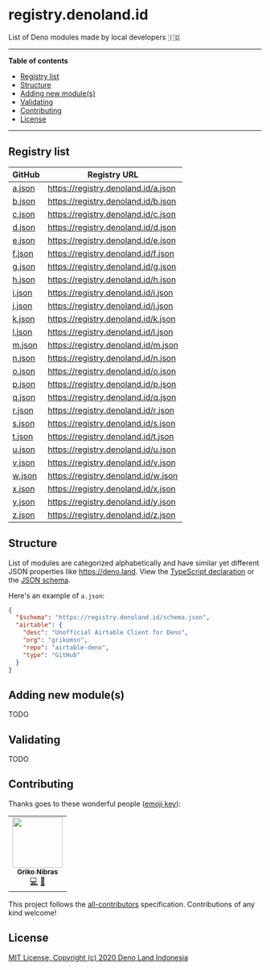 <!-- markdownlint-disable MD036 -->

# registry.denoland.id

List of Deno modules made by local developers 🇮🇩

---

**Table of contents**

- [Registry list](#registry-list)
- [Structure](#structure)
- [Adding new module(s)](#adding-new-modules)
- [Validating](#validating)
- [Contributing](#contributing)
- [License](#license)

---

## Registry list

| GitHub                      | Registry URL                          |
| --------------------------- | ------------------------------------- |
| [a.json](./database/a.json) | <https://registry.denoland.id/a.json> |
| [b.json](./database/b.json) | <https://registry.denoland.id/b.json> |
| [c.json](./database/c.json) | <https://registry.denoland.id/c.json> |
| [d.json](./database/d.json) | <https://registry.denoland.id/d.json> |
| [e.json](./database/e.json) | <https://registry.denoland.id/e.json> |
| [f.json](./database/f.json) | <https://registry.denoland.id/f.json> |
| [g.json](./database/g.json) | <https://registry.denoland.id/g.json> |
| [h.json](./database/h.json) | <https://registry.denoland.id/h.json> |
| [i.json](./database/i.json) | <https://registry.denoland.id/i.json> |
| [j.json](./database/j.json) | <https://registry.denoland.id/j.json> |
| [k.json](./database/k.json) | <https://registry.denoland.id/k.json> |
| [l.json](./database/l.json) | <https://registry.denoland.id/l.json> |
| [m.json](./database/m.json) | <https://registry.denoland.id/m.json> |
| [n.json](./database/n.json) | <https://registry.denoland.id/n.json> |
| [o.json](./database/o.json) | <https://registry.denoland.id/o.json> |
| [p.json](./database/p.json) | <https://registry.denoland.id/p.json> |
| [q.json](./database/q.json) | <https://registry.denoland.id/q.json> |
| [r.json](./database/r.json) | <https://registry.denoland.id/r.json> |
| [s.json](./database/s.json) | <https://registry.denoland.id/s.json> |
| [t.json](./database/t.json) | <https://registry.denoland.id/t.json> |
| [u.json](./database/u.json) | <https://registry.denoland.id/u.json> |
| [v.json](./database/v.json) | <https://registry.denoland.id/v.json> |
| [w.json](./database/w.json) | <https://registry.denoland.id/w.json> |
| [x.json](./database/x.json) | <https://registry.denoland.id/x.json> |
| [y.json](./database/y.json) | <https://registry.denoland.id/y.json> |
| [z.json](./database/z.json) | <https://registry.denoland.id/z.json> |

## Structure

List of modules are categorized alphabetically and have similar yet different JSON properties like <https://deno.land>. View the [TypeScript declaration](./types.d.ts) or the [JSON schema](./schema.json).

Here's an example of `a.json`:

```json
{
  "$schema": "https://registry.denoland.id/schema.json",
  "airtable": {
    "desc": "Unofficial Airtable Client for Deno",
    "org": "grikomsn",
    "repo": "airtable-deno",
    "type": "GitHub"
  }
}
```

## Adding new module(s)

TODO

## Validating

TODO

## Contributing

Thanks goes to these wonderful people ([emoji key](https://allcontributors.org/docs/en/emoji-key)):

<!-- ALL-CONTRIBUTORS-LIST:START - Do not remove or modify this section -->
<!-- prettier-ignore-start -->
<!-- markdownlint-disable -->
<table>
  <tr>
    <td align="center"><a href="https://griko.id"><img src="https://avatars1.githubusercontent.com/u/8220954?v=4" width="100px;" alt=""/><br /><sub><b>Griko Nibras</b></sub></a><br /><a href="https://github.com/denoland-id/registry/commits?author=grikomsn" title="Code">💻</a> <a href="#maintenance-grikomsn" title="Maintenance">🚧</a></td>
  </tr>
</table>

<!-- markdownlint-enable -->
<!-- prettier-ignore-end -->

<!-- ALL-CONTRIBUTORS-LIST:END -->

This project follows the [all-contributors][all-contributors] specification.
Contributions of any kind welcome!

## License

[MIT License, Copyright (c) 2020 Deno Land Indonesia](https://github.com/denoland-id/denoland.id/blob/master/LICENSE)

[all-contributors]: https://github.com/all-contributors/all-contributors
